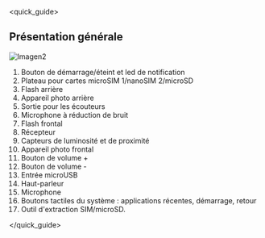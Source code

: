 <quick_guide>
## Présentation générale

![Imagen2](http://static.energysistem.com/images/manuals/42500/5710f3ac299ba.jpg)

1. Bouton de démarrage/éteint et led de notification
2. Plateau pour cartes microSIM 1/nanoSIM 2/microSD
3. Flash arrière
4. Appareil photo arrière
5. Sortie pour les écouteurs
6. Microphone à réduction de bruit
7. Flash frontal
8. Récepteur
9. Capteurs de luminosité et de proximité
10. Appareil photo frontal
11. Bouton de volume +
12. Bouton de volume -
13. Entrée microUSB
14. Haut-parleur
15. Microphone
16. Boutons tactiles du système : applications récentes, démarrage, retour
17. Outil d'extraction SIM/microSD.


</quick_guide>

